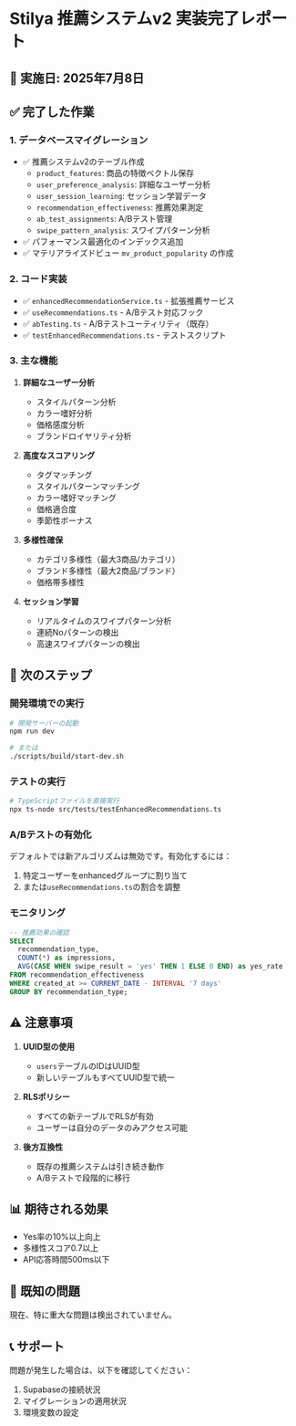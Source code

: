 # Stilya 推薦システムv2 実装完了レポート

## 📅 実施日: 2025年7月8日

## ✅ 完了した作業

### 1. データベースマイグレーション
- ✅ 推薦システムv2のテーブル作成
  - `product_features`: 商品の特徴ベクトル保存
  - `user_preference_analysis`: 詳細なユーザー分析
  - `user_session_learning`: セッション学習データ
  - `recommendation_effectiveness`: 推薦効果測定
  - `ab_test_assignments`: A/Bテスト管理
  - `swipe_pattern_analysis`: スワイプパターン分析
- ✅ パフォーマンス最適化のインデックス追加
- ✅ マテリアライズドビュー `mv_product_popularity` の作成

### 2. コード実装
- ✅ `enhancedRecommendationService.ts` - 拡張推薦サービス
- ✅ `useRecommendations.ts` - A/Bテスト対応フック
- ✅ `abTesting.ts` - A/Bテストユーティリティ（既存）
- ✅ `testEnhancedRecommendations.ts` - テストスクリプト

### 3. 主な機能
1. **詳細なユーザー分析**
   - スタイルパターン分析
   - カラー嗜好分析
   - 価格感度分析
   - ブランドロイヤリティ分析

2. **高度なスコアリング**
   - タグマッチング
   - スタイルパターンマッチング
   - カラー嗜好マッチング
   - 価格適合度
   - 季節性ボーナス

3. **多様性確保**
   - カテゴリ多様性（最大3商品/カテゴリ）
   - ブランド多様性（最大2商品/ブランド）
   - 価格帯多様性

4. **セッション学習**
   - リアルタイムのスワイプパターン分析
   - 連続Noパターンの検出
   - 高速スワイプパターンの検出

## 🚀 次のステップ

### 開発環境での実行
```bash
# 開発サーバーの起動
npm run dev

# または
./scripts/build/start-dev.sh
```

### テストの実行
```bash
# TypeScriptファイルを直接実行
npx ts-node src/tests/testEnhancedRecommendations.ts
```

### A/Bテストの有効化
デフォルトでは新アルゴリズムは無効です。有効化するには：
1. 特定ユーザーをenhancedグループに割り当て
2. または`useRecommendations.ts`の割合を調整

### モニタリング
```sql
-- 推薦効果の確認
SELECT 
  recommendation_type,
  COUNT(*) as impressions,
  AVG(CASE WHEN swipe_result = 'yes' THEN 1 ELSE 0 END) as yes_rate
FROM recommendation_effectiveness
WHERE created_at >= CURRENT_DATE - INTERVAL '7 days'
GROUP BY recommendation_type;
```

## ⚠️ 注意事項

1. **UUID型の使用**
   - `users`テーブルのIDはUUID型
   - 新しいテーブルもすべてUUID型で統一

2. **RLSポリシー**
   - すべての新テーブルでRLSが有効
   - ユーザーは自分のデータのみアクセス可能

3. **後方互換性**
   - 既存の推薦システムは引き続き動作
   - A/Bテストで段階的に移行

## 📊 期待される効果
- Yes率の10%以上向上
- 多様性スコア0.7以上
- API応答時間500ms以下

## 🐛 既知の問題
現在、特に重大な問題は検出されていません。

## 📞 サポート
問題が発生した場合は、以下を確認してください：
1. Supabaseの接続状況
2. マイグレーションの適用状況
3. 環境変数の設定
